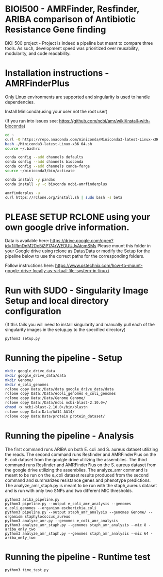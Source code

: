 # BIOI500 - AMRFinder, Resfinder, ARIBA comparison of Antibiotic Resistance Gene finding


BIOI 500 project - Project is indeed a pipeline but meant to compare three tools. As such, development speed was prioritized over reusability, modularity, and code readability. 

# Installation instructions - AMRFinderPlus
Only Linux environments are supported and singularity is used to handle dependencies. 

Install Miniconda(using your user not the root user)

(If you run into issues see: https://github.com/ncbi/amr/wiki/Install-with-bioconda)

```bash
cd ~
curl -O https://repo.anaconda.com/miniconda/Miniconda3-latest-Linux-x86_64.sh
bash ./Miniconda3-latest-Linux-x86_64.sh 
source ~/.bashrc

conda config --add channels defaults
conda config --add channels bioconda
conda config --add channels conda-forge
source ~/miniconda3/bin/activate

conda install -y pandas
conda install -y -c bioconda ncbi-amrfinderplus

amrfinderplus -u
curl https://rclone.org/install.sh | sudo bash -s beta
```

# PLEASE SETUP RCLONE using your own google drive information.
Data is available here: https://drive.google.com/open?id=1ilRmDnM2Dc5iZP174rWEDUUJvAtomSMs
Please mount this folder in your Google drive using rclone as Data:/Data or modify the Setup for the pipeline below
to use the correct paths for the corresponding folders.

Follow instructions here:
https://www.ostechnix.com/how-to-mount-google-drive-locally-as-virtual-file-system-in-linux/

# Run with SUDO - Singularity Image Setup and local directory configuration
(If this fails you will need to install singularity and manually pull each of the singularity images in the setup.py to the specified directory)
```bash
python3 setup.py
```

# Running the pipeline - Setup
```bash
mkdir google_drive_data
mkdir google_drive_data/data
mkdir Genome/
mkdir e_coli_genomes
rclone copy Data:/Data/data google_drive_data/data
rclone copy Data:/Data/ecoli_genomes e_coli_genomes
rclone copy Data:/Data/Genome Genome/
rclone copy Data:/Data/ncbi ncbi-blast-2.10.0+/
chmod +x ncbi-blast-2.10.0+/bin/blastn
rclone copy Data:Data/AA14 AA14/
rclone copy Data:Data/protein protein_dataset/
```
# Running the pipeline - Analysis

The first command runs ARIBA on both E. coli and S. aureus dataset utilizing the reads.
The second command runs Resfinder and AMRFinderPlus on the E. coli dataset from the goolgle drive utilizing the assemblies.
The third command runs Resfinder and AMRFinderPlus on the S. aureus dataset from the google drive utilizing the assemblies.
The analyze_amr command is meant to be run on the e_coli dataset results produced from the second command and summarizes resistance genes and phenotype predictions.
The analyze_amr_staph.py is meant to be run with the staph_aureus dataset and is run with only two SNPs and two different MIC thresholds.
```
python3 ariba_pipeline.py
python3 pipeline.py --output e_coli_amr_analysis --genomes e_coli_genomes --organism escherichia_coli
python3 pipeline.py --output staph_amr_analysis --genomes Genome/ --organism staphylococcus_aureus
python3 analyze_amr.py --genomes e_coli_amr_analysis
python3 analyze_amr_staph.py --genomes staph_amr_analysis --mic 8 -ariba_only_two
python3 analyze_amr_staph.py --genomes staph_amr_analysis --mic 64 -ariba_only_two
```

# Running the pipeline - Runtime test
 ```bash
python3 time_test.py
```
